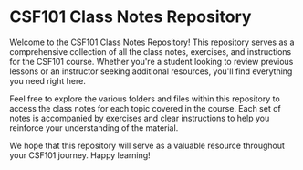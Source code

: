 # CSF101 Class Notes Repository

Welcome to the CSF101 Class Notes Repository! This repository serves as a comprehensive collection of all the class notes, exercises, and instructions for the CSF101 course. Whether you're a student looking to review previous lessons or an instructor seeking additional resources, you'll find everything you need right here.

Feel free to explore the various folders and files within this repository to access the class notes for each topic covered in the course. Each set of notes is accompanied by exercises and clear instructions to help you reinforce your understanding of the material.

We hope that this repository will serve as a valuable resource throughout your CSF101 journey. Happy learning!
